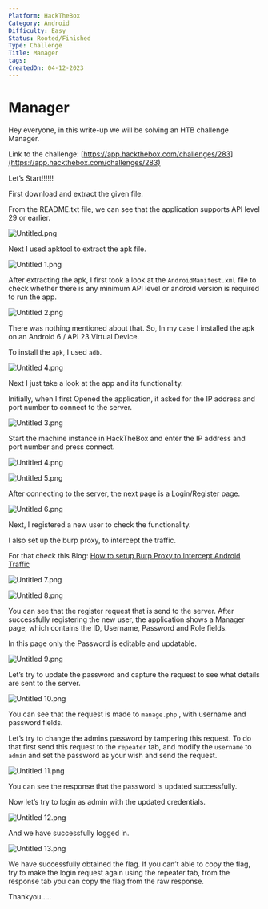 ```yaml
---
Platform: HackTheBox
Category: Android
Difficulty: Easy
Status: Rooted/Finished
Type: Challenge
Title: Manager
tags: 
CreatedOn: 04-12-2023
---
```

# Manager

Hey everyone, in this write-up we will be solving an HTB challenge Manager.

Link to the challenge: [https://app.hackthebox.com/challenges/283](https://app.hackthebox.com/challenges/283)

  

Let’s Start!!!!!!

  

First download and extract the given file.

From the README.txt file, we can see that the application supports API level 29 or earlier.

![Untitled.png](Manager/assets/Untitled.png)

Next I used apktool to extract the apk file.

![Untitled 1.png](Manager/assets/Untitled%201.png)

After extracting the apk, I first took a look at the `AndroidManifest.xml` file to check whether there is any minimum API level or android version is required to run the app.

![Untitled 2.png](Manager/assets/Untitled%202.png)

There was nothing mentioned about that. So, In my case I installed the apk on an Android 6 / API 23 Virtual Device.

To install the `apk`, I used `adb`.

![Untitled 4.png](APKrypt/assets/Untitled%204.png)

Next I just take a look at the app and its functionality.

Initially, when I first Opened the application, it asked for the IP address and port number to connect to the server.

![Untitled 3.png](Manager/assets/Untitled%203.png)

Start the machine instance in HackTheBox and enter the IP address and port number and press connect.

![Untitled 4.png](Manager/assets/Untitled%204.png)

![Untitled 5.png](Manager/assets/Untitled%205.png)

After connecting to the server, the next page is a Login/Register page.

![Untitled 6.png](Manager/assets/Untitled%206.png)

Next, I registered a new user to check the functionality.

I also set up the burp proxy, to intercept the traffic.

For that check this Blog: [How to setup Burp Proxy to Intercept Android Traffic](https://www.notion.so/BurpSuite-Proxy-Setup-for-android-46c60fee75134fc98dc7e6c2b9599039?pvs=21)

![Untitled 7.png](Manager/assets/Untitled%207.png)

![Untitled 8.png](Manager/assets/Untitled%208.png)

You can see that the register request that is send to the server. After successfully registering the new user, the application shows a Manager page, which contains the ID, Username, Password and Role fields.

In this page only the Password is editable and updatable.

![Untitled 9.png](Manager/assets/Untitled%209.png)

Let’s try to update the password and capture the request to see what details are sent to the server.

![Untitled 10.png](Manager/assets/Untitled%2010.png)

You can see that the request is made to `manage.php` , with username and password fields.

Let’s try to change the admins password by tampering this request. To do that first send this request to the `repeater` tab, and modify the `username` to `admin` and set the password as your wish and send the request.

![Untitled 11.png](Manager/assets/Untitled%2011.png)

You can see the response that the password is updated successfully.

Now let’s try to login as admin with the updated credentials.

![Untitled 12.png](Manager/assets/Untitled%2012.png)

And we have successfully logged in.

![Untitled 13.png](Manager/assets/Untitled%2013.png)

We have successfully obtained the flag. If you can’t able to copy the flag, try to make the login request again using the repeater tab, from the response tab you can copy the flag from the raw response.

  

Thankyou…..
